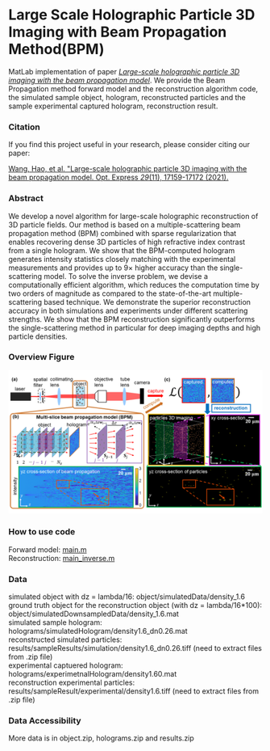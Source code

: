 # Large Scale Holographic Particle 3D Imaging with Beam Propagation Method(BPM)
MatLab implementation of paper [*Large-scale holographic particle 3D imaging with the beam propagation model*](https://www.osapublishing.org/oe/fulltext.cfm?uri=oe-29-11-17159&id=451212). We provide the Beam Propagation method forward model and the reconstruction algorithm code, the simulated sample object, hologram, reconstructed particles and the sample experimental captured hologram, reconstruction result.

### Citation
If you find this project useful in your research, please consider citing our paper:

[Wang, Hao, et al. "Large-scale holographic particle 3D imaging with the beam propagation model. Opt. Express *29*(11), 17159-17172 (2021).](https://www.osapublishing.org/oe/fulltext.cfm?uri=oe-29-11-17159&id=451212)


### Abstract
We develop a novel algorithm for large-scale holographic reconstruction of 3D particle fields. Our method is based on a multiple-scattering beam propagation method (BPM)
combined with sparse regularization that enables recovering dense 3D particles of high refractive index contrast from a single hologram. We show that the BPM-computed hologram generates intensity statistics closely matching with the experimental measurements and provides up to 9× higher accuracy than the single-scattering model. To solve the inverse problem, we devise a computationally efficient algorithm, which reduces the computation time by two orders of magnitude as compared to the state-of-the-art multiple-scattering based technique. We demonstrate the superior reconstruction accuracy in both simulations and experiments under different scattering strengths. We show that the BPM reconstruction significantly outperforms the single-scattering method in particular for deep imaging depths and high particle densities.

### Overview Figure
<p align="center">
  <img src="/figure/Figure1.png">
</p>

### How to use code
Forward model: [main.m](FORWARD_CODE/main.m)<br>
Reconstruction: [main_inverse.m](INVERSE_CODE/main_inverse.m)

### Data
simulated object with dz = lambda/16: object/simulatedData/density_1.6\
ground truth object for the reconstruction object (with dz = lambda/16*100): object/simulatedDownsampledData/density_1.6.mat\
simulated sample hologram: holograms/simulatedHologram/density1.6_dn0.26.mat\
reconstructed simulated particles: results/sampleResults/simulation/density1.6_dn0.26.tiff   (need to extract files from .zip file)\
experimental captuered hologram: holograms/experimetnalHologram/density1.60.mat\
reconstruction experimental particles: results/sampleResult/experimental/density1.6.tiff   (need to extract files from .zip file)

### Data Accessibility
More data is in object.zip, holograms.zip and results.zip

